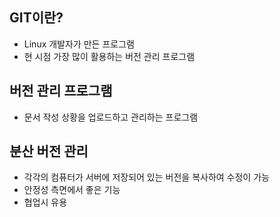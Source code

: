 ## GIT이란?
- Linux 개발자가 만든 프로그램
- 현 시점 가장 많이 활용하는 버전 관리 프로그램

## 버전 관리 프로그램
- 문서 작성 상황을 업로드하고 관리하는 프로그램

## 분산 버전 관리
- 각각의 컴퓨터가 서버에 저장되어 있는 버전을 복사하여 수정이 가능
- 안정성 측면에서 좋은 기능
- 협업시 유용

